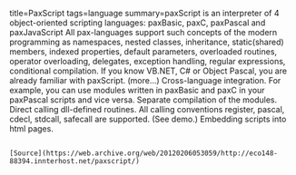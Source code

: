 title=PaxScript
tags=language
summary=paxScript is an interpreter of 4 object-oriented scripting languages: paxBasic, paxC, paxPascal and paxJavaScript All pax-languages support such concepts of the modern programming as namespaces, nested classes, inheritance, static(shared) members, indexed properties, default parameters, overloaded routines, operator overloading, delegates, exception handling, regular expressions, conditional compilation. If you know VB.NET, C# or Object Pascal, you are already familiar with paxScript. (more...) Cross-language integration. For example, you can use modules written in paxBasic and paxC in your paxPascal scripts and vice versa. Separate compilation of the modules. Direct calling dll-defined routines. All calling conventions register, pascal, cdecl, stdcall, safecall are supported. (See demo.) Embedding scripts into html pages. 
~~~~~~

[Source](https://web.archive.org/web/20120206053059/http://eco148-88394.innterhost.net/paxscript/)

